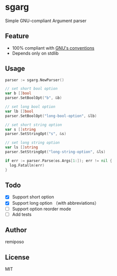 # sgarg
Simple GNU-compliant Argument parser

## Feature
- 100% compliant with [GNU's conventions](https://www.gnu.org/software/libc/manual/html_node/Argument-Syntax.html)
- Depends only on stdlib

## Usage
```go
parser := sgarg.NewParser()

// set short bool option
var b []bool
parser.SetBoolOpt("b", &b)

// set long bool option
var lb []bool
parser.SetBoolOpt("long-bool-option", &lb)

// set short string option
var s []string
parser.SetStringOpt("s", &s)

// set long string option
var ls []string
parser.SetStringOpt("long-string-option", &ls)

if err := parser.Parse(os.Args[1:]); err != nil {
  log.Fatalln(err)
}
```

## Todo
- [x] Support short option
- [x] Support long option （with abbreviations）
- [ ] Support option reorder mode
- [ ] Add tests

## Author
remiposo

## License
MIT
